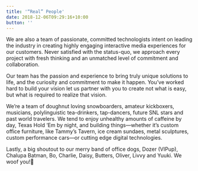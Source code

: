 ```yaml
---
title: '“Real” People'
date: 2018-12-06T09:29:16+10:00
button: ''
---
```


We are also a team of passionate, committed technologists intent on leading the industry in creating highly engaging interactive media experiences for our customers. Never satisfied with the status-quo, we approach every project with fresh thinking and an unmatched level of commitment and collaboration. 

Our team has the passion and experience to bring truly unique solutions to life, and the curiosity and commitment to make it happen. You’ve worked hard to build your vision let us partner with you to create not what is easy, but what is required to realize that vision.

We’re a team of doughnut loving snowboarders, amateur kickboxers, musicians, polylinguistic tea-drinkers, tap-dancers, future SNL stars and past world travelers. We tend to enjoy unhealthy amounts of caffeine by day, Texas Hold ‘Em by night, and building things—whether it’s custom office furniture, like Tammy’s Tavern, ice cream sundaes, metal sculptures, custom performance cars—or cutting edge digital technologies. 

Lastly, a big shoutout to our merry band of office dogs, Dozer (VIPup), Chalupa Batman, Bo, Charlie, Daisy, Butters, Oliver, Livvy and Yuuki. We woof you!